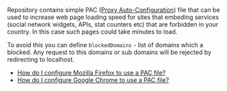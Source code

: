 Repository contains simple PAC ([Proxy Auto-Configuration](https://developer.mozilla.org/en-US/docs/Web/HTTP/Proxy_servers_and_tunneling/Proxy_Auto-Configuration_(PAC)_file)) file that can be used to increase web page loading speed for sites that embeding services (social network widgets, APIs, stat counters etc) that are forbidden in your country. In this case such pages could take minutes to load. 

To avoid this you can define `blockedDomains` - list of domains which a blocked. Any request to this domains or sub domains will be rejected by redirecting to localhost. 

- [How do I configure Mozilla Firefox to use a PAC file?](https://support.zscaler.com/hc/en-us/articles/207810986-How-do-I-configure-Mozilla-Firefox-to-use-a-PAC-file-)
- [How do I configure Google Chrome to use a PAC file?](https://support.zscaler.com/hc/en-us/articles/207805896-How-do-I-configure-Google-Chrome-to-use-a-PAC-file-)

